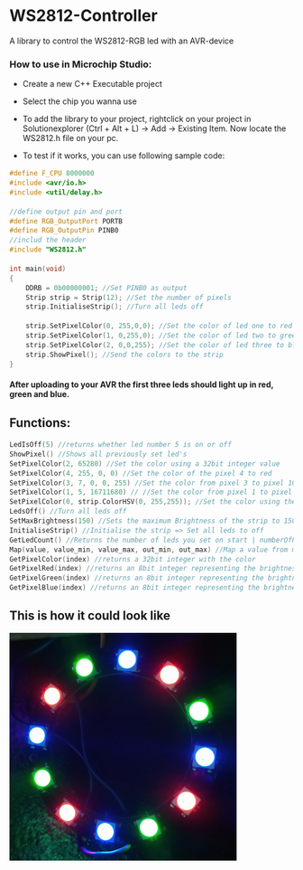 # WS2812-Controller
A library to control the WS2812-RGB led with an AVR-device

### How to use in Microchip Studio:
- Create a new C++ Executable project
- Select the chip you wanna use
- To add the library to your project, rightclick on your project in Solutionexplorer (Ctrl + Alt + L) -> Add -> Existing Item. Now locate the WS2812.h file on your pc.
   
- To test if it works, you can use following sample code:
```cpp
#define F_CPU 8000000
#include <avr/io.h>
#include <util/delay.h>

//define output pin and port
#define RGB_OutputPort PORTB
#define RGB_OutputPin PINB0
//includ the header
#include "WS2812.h"

int main(void)
{
	DDRB = 0b00000001; //Set PINB0 as output
	Strip strip = Strip(12); //Set the number of pixels
	strip.InitialiseStrip(); //Turn all leds off
	
	strip.SetPixelColor(0, 255,0,0); //Set the color of led one to red
	strip.SetPixelColor(1, 0,255,0); //Set the color of led two to green
	strip.SetPixelColor(2, 0,0,255); //Set the color of led three to blue
	strip.ShowPixel(); //Send the colors to the strip
}
```
#### After uploading to your AVR the first three leds should light up in red, green and blue.


## Functions: 
```cpp
LedIsOff(5) //returns whether led number 5 is on or off
ShowPixel() //Shows all previously set led's
SetPixelColor(2, 65280) //Set the color using a 32bit integer value
SetPixelColor(4, 255, 0, 0) //Set the color of the pixel 4 to red
SetPixelColor(3, 7, 0, 0, 255) //Set the color from pixel 3 to pixel 10 to blue.
SetPixelColor(1, 5, 16711680) // //Set the color from pixel 1 to pixel 6 red.
SetPixelColor(0, strip.ColorHSV(0, 255,255)); //Set the color using the HSV color wheel parameter:(1 = Color[0-360]; 2 = value of gray[0-255]; 3 = Brightness[0-255])
LedsOff() //Turn all leds off
SetMaxBrightness(150) //Sets the maximum Brightness of the strip to 150. From 0-255
InitialiseStrip() //Initialise the strip => Set all leds to off
GetLedCount() //Returns the number of leds you set on start | numberOfPixels does the same
Map(value, value_min, value_max, out_min, out_max) //Map a value from min max to min max
GetPixelColor(index) //returns a 32bit integer with the color
GetPixelRed(index) //returns an 8bit integer representing the brightness of red
GetPixelGreen(index) //returns an 8bit integer representing the brightness of green
GetPixelBlue(index) //returns an 8bit integer representing the brightness of blue
``` 
## This is how it could look like
<img src="images/rgb.jpg" width="80%" height="auto">
